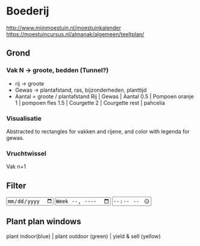 # Boederij

<http://www.mijnmoestuin.nl/moestuinkalender>
<https://moestuincursus.nl/almanak/algemeen/teeltplan/>

## Grond

### Vak N -> groote, bedden (Tunnel?)

- rij -> groote
- Gewas -> plantafstand, ras, bijzonderheden, planttijd
- Aantal = groote / plantafstand
  Rij | Gewas | Aantal
  0.5 | Pompoen oranje
  1 | pompoen fles
  1.5 | Courgette
  2 | Courgette
  rest | pahcelia

### Visualisatie

Abstracted to rectangles for vakken and rijene, and color with legenda for gewas.

### Vruchtwissel

Vak n+1

## Filter

<input type="date" id="birthday" name="birthday">
<input type="week" id="birthday" name="birthday">
<input type="time" id="birthday" name="birthday">

## Plant plan windows

plant indoor(blue) | plant outdoor (green) | yield & sell (yellow) 
